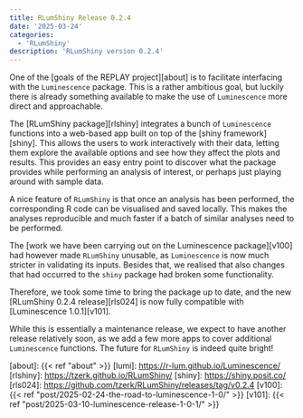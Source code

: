 ```yaml
---
title: RLumShiny Release 0.2.4
date: '2025-03-24'
categories:
  - 'RLumShiny'
description: 'RLumShiny version 0.2.4'
---
```


One of the [goals of the REPLAY project][about] is to facilitate interfacing
with the `Luminescence` package. This is a rather ambitious goal, but luckily
there is already something available to make the use of `Luminescence` more
direct and approachable.

The [RLumShiny package][rlshiny] integrates a bunch of `Luminescence`
functions into a web-based app built on top of the [shiny framework][shiny].
This allows the users to work interactively with their data, letting them
explore the available options and see how they affect the plots and results.
This provides an easy entry point to discover what the package provides while
performing an analysis of interest, or perhaps just playing around with sample
data.

A nice feature of `RLumShiny` is that once an analysis has been performed,
the corresponding R code can be visualised and saved locally. This makes the
analyses reproducible and much faster if a batch of similar analyses need
to be performed.

The [work we have been carrying out on the Luminescence package][v100] had
however made `RLumShiny` unusable, as `Luminescence` is now much stricter
in validating its inputs. Besides that, we realised that also changes that
had occurred to the `shiny` package had broken some functionality.

Therefore, we took some time to bring the package up to date, and the new
[RLumShiny 0.2.4 release][rls024] is now fully compatible with
[Luminescence 1.0.1][v101].

While this is essentially a maintenance release, we expect to have another
release relatively soon, as we add a few more apps to cover additional
`Luminescence` functions. The future for `RLumShiny` is indeed quite bright!

[about]:   {{< ref "about" >}}
[lumi]:    https://r-lum.github.io/Luminescence/
[rlshiny]: https://tzerk.github.io/RLumShiny/
[shiny]:   https://shiny.posit.co/
[rls024]:  https://github.com/tzerk/RLumShiny/releases/tag/v0.2.4
[v100]:    {{< ref "post/2025-02-24-the-road-to-luminescence-1-0/" >}}
[v101]:    {{< ref "post/2025-03-10-luminescence-release-1-0-1/" >}}

